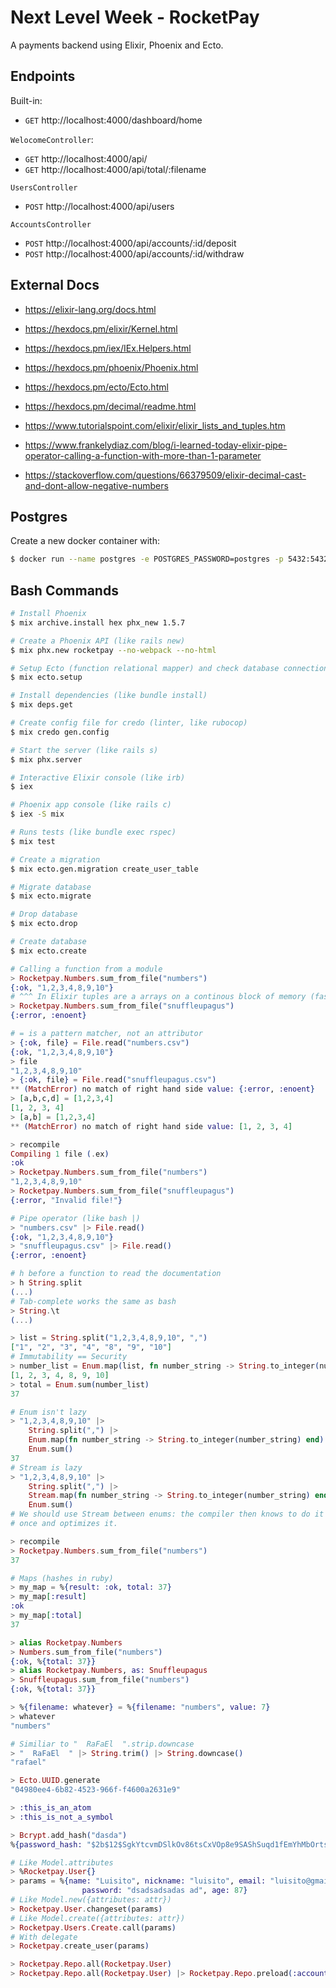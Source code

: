 # Next Level Week - RocketPay

A payments backend using Elixir, Phoenix and Ecto.

## Endpoints

Built-in:

- `GET` http://localhost:4000/dashboard/home

`WelocomeController`:

- `GET` http://localhost:4000/api/
- `GET` http://localhost:4000/api/total/:filename

`UsersController`

- `POST` http://localhost:4000/api/users

`AccountsController`

- `POST` http://localhost:4000/api/accounts/:id/deposit
- `POST` http://localhost:4000/api/accounts/:id/withdraw

## External Docs

- https://elixir-lang.org/docs.html

- https://hexdocs.pm/elixir/Kernel.html
- https://hexdocs.pm/iex/IEx.Helpers.html
- https://hexdocs.pm/phoenix/Phoenix.html
- https://hexdocs.pm/ecto/Ecto.html
- https://hexdocs.pm/decimal/readme.html

- https://www.tutorialspoint.com/elixir/elixir_lists_and_tuples.htm
- https://www.frankelydiaz.com/blog/i-learned-today-elixir-pipe-operator-calling-a-function-with-more-than-1-parameter
- https://stackoverflow.com/questions/66379509/elixir-decimal-cast-and-dont-allow-negative-numbers

## Postgres

Create a new docker container with:

```bash
$ docker run --name postgres -e POSTGRES_PASSWORD=postgres -p 5432:5432 -d postgres
```

## Bash Commands

```bash
# Install Phoenix
$ mix archive.install hex phx_new 1.5.7

# Create a Phoenix API (like rails new)
$ mix phx.new rocketpay --no-webpack --no-html

# Setup Ecto (function relational mapper) and check database connection (like rails db:setup)
$ mix ecto.setup

# Install dependencies (like bundle install)
$ mix deps.get

# Create config file for credo (linter, like rubocop)
$ mix credo gen.config

# Start the server (like rails s)
$ mix phx.server

# Interactive Elixir console (like irb)
$ iex

# Phoenix app console (like rails c)
$ iex -S mix

# Runs tests (like bundle exec rspec)
$ mix test

# Create a migration
$ mix ecto.gen.migration create_user_table

# Migrate database
$ mix ecto.migrate

# Drop database
$ mix ecto.drop

# Create database
$ mix ecto.create
```

```elixir
# Calling a function from a module
> Rocketpay.Numbers.sum_from_file("numbers")
{:ok, "1,2,3,4,8,9,10"}
# ^^^ In Elixir tuples are a arrays on a continous block of memory (faster)
> Rocketpay.Numbers.sum_from_file("snuffleupagus")
{:error, :enoent}

# = is a pattern matcher, not an attributor
> {:ok, file} = File.read("numbers.csv")
{:ok, "1,2,3,4,8,9,10"}
> file
"1,2,3,4,8,9,10"
> {:ok, file} = File.read("snuffleupagus.csv")
** (MatchError) no match of right hand side value: {:error, :enoent}
> [a,b,c,d] = [1,2,3,4]
[1, 2, 3, 4]
> [a,b] = [1,2,3,4]
** (MatchError) no match of right hand side value: [1, 2, 3, 4]

> recompile
Compiling 1 file (.ex)
:ok
> Rocketpay.Numbers.sum_from_file("numbers")
"1,2,3,4,8,9,10"
> Rocketpay.Numbers.sum_from_file("snuffleupagus")
{:error, "Invalid file!"}

# Pipe operator (like bash |)
> "numbers.csv" |> File.read()
{:ok, "1,2,3,4,8,9,10"}
> "snuffleupagus.csv" |> File.read()
{:error, :enoent}

# h before a function to read the documentation
> h String.split
(...)
# Tab-complete works the same as bash
> String.\t
(...)

> list = String.split("1,2,3,4,8,9,10", ",")
["1", "2", "3", "4", "8", "9", "10"]
# Immutability == Security
> number_list = Enum.map(list, fn number_string -> String.to_integer(number_string) end)
[1, 2, 3, 4, 8, 9, 10]
> total = Enum.sum(number_list)
37

# Enum isn't lazy
> "1,2,3,4,8,9,10" |>
    String.split(",") |>
    Enum.map(fn number_string -> String.to_integer(number_string) end) |>
    Enum.sum()
37
# Stream is lazy
> "1,2,3,4,8,9,10" |>
    String.split(",") |>
    Stream.map(fn number_string -> String.to_integer(number_string) end) |>
    Enum.sum()
# We should use Stream between enums: the compiler then knows to do it all at
# once and optimizes it.

> recompile
> Rocketpay.Numbers.sum_from_file("numbers")
37

# Maps (hashes in ruby)
> my_map = %{result: :ok, total: 37}
> my_map[:result]
:ok
> my_map[:total]
37

> alias Rocketpay.Numbers
> Numbers.sum_from_file("numbers")
{:ok, %{total: 37}}
> alias Rocketpay.Numbers, as: Snuffleupagus
> Snuffleupagus.sum_from_file("numbers")
{:ok, %{total: 37}}

> %{filename: whatever} = %{filename: "numbers", value: 7}
> whatever
"numbers"

# Similiar to "  RaFaEl  ".strip.downcase
> "  RaFaEl  " |> String.trim() |> String.downcase()
"rafael"

> Ecto.UUID.generate
"04980ee4-6b82-4523-966f-f4600a2631e9"

> :this_is_an_atom
> :this_is_not_a_symbol

> Bcrypt.add_hash("dasda")
%{password_hash: "$2b$12$SgkYtcvmDSlkOv86tsCxVOp8e9SAShSuqd1fEmYhMbOrtsdVNTwum"}

# Like Model.attributes
> %Rocketpay.User{}
> params = %{name: "Luisito", nickname: "luisito", email: "luisito@gmail.com",
                password: "dsadsadsadas ad", age: 87}
# Like Model.new({attributes: attr})
> Rocketpay.User.changeset(params)
# Like Model.create({attributes: attr})
> Rocketpay.Users.Create.call(params)
# With delegate
> Rocketpay.create_user(params)

> Rocketpay.Repo.all(Rocketpay.User)
> Rocketpay.Repo.all(Rocketpay.User) |> Rocketpay.Repo.preload(:account)
```
